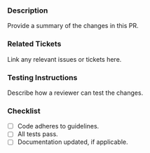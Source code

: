 ### Description
Provide a summary of the changes in this PR.

### Related Tickets
Link any relevant issues or tickets here.

### Testing Instructions
Describe how a reviewer can test the changes.

### Checklist
- [ ] Code adheres to guidelines.
- [ ] All tests pass.
- [ ] Documentation updated, if applicable.